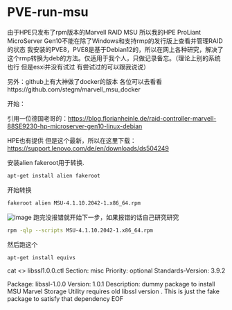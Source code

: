 # PVE-run-msu

由于HPE只发布了rpm版本的Marvell RAID MSU 
所以我的HPE ProLiant MicroServer Gen10不能在除了Windows和支持rmp的发行版上查看并管理RAID的状态
我安装的PVE8，PVE8是基于Debian12的，所以在网上各种研究，解决了这个rmp转换为deb的方法。仅适用于我个人，只做记录备忘。（理论上别的系统也行 但是esxi并没有试过 有尝试过的可以跟我说说）

另外：github上有大神做了docker的版本 各位可以去看看https://github.com/stegm/marvell_msu_docker

开始：

引用一位德国老哥的：https://blog.florianheinle.de/raid-controller-marvell-88SE9230-hp-microserver-gen10-linux-debian

HPE也有提供 但是这个最新，所以在这里下载：https://support.lenovo.com/de/en/downloads/ds504249

安装alien fakeroot用于转换.
```bash
apt-get install alien fakeroot
```
开始转换
```bash
fakeroot alien MSU-4.1.10.2042-1.x86_64.rpm
```
![image](https://github.com/xsj684135/PVE-run-msu/assets/50570049/522affaa-b5dc-46b2-892d-9f63385c9910)
跑完没报错就开始下一步，如果报错的话自己研究研究
```bash
rpm -qlp --scripts MSU-4.1.10.2042-1.x86_64.rpm
```
然后跑这个
```bash
apt-get install equivs
```

cat <<EOF >> libssl1.0.0.ctl
Section: misc
Priority: optional
Standards-Version: 3.9.2

Package: libssl-1.0.0
Version: 1.0.1
Description: dummy package to install MSU
 Marvel Storage Utility requires old libssl version
 .
 This is just the fake package to satisfy that dependency
EOF


